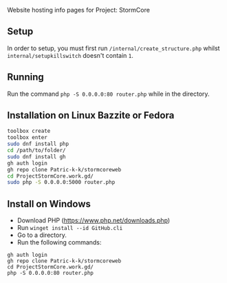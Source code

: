 Website hosting info pages for Project: StormCore

## Setup
In order to setup, you must first run `/internal/create_structure.php` whilst `internal/setupkillswitch` doesn't contain `1`.

## Running
Run the command `php -S 0.0.0.0:80 router.php` while in the directory.

## Installation on Linux Bazzite or Fedora
```bash
toolbox create
toolbox enter
sudo dnf install php
cd /path/to/folder/
sudo dnf install gh
gh auth login
gh repo clone Patric-k-k/stormcoreweb
cd ProjectStormCore.work.gd/
sudo php -S 0.0.0.0:5000 router.php
```
## Install on Windows
- Download PHP (https://www.php.net/downloads.php)
- Run `winget install --id GitHub.cli`
- Go to a directory.
- Run the following commands:
```
gh auth login
gh repo clone Patric-k-k/stormcoreweb
cd ProjectStormCore.work.gd/
php -S 0.0.0.0:80 router.php
```
